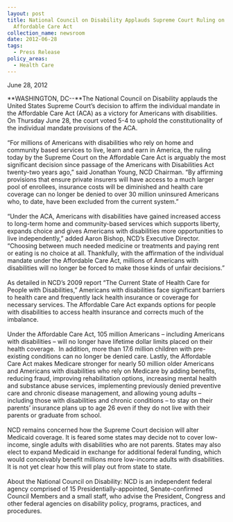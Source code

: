 ```yaml
---
layout: post
title: National Council on Disability Applauds Supreme Court Ruling on the
  Affordable Care Act
collection_name: newsroom
date: 2012-06-28
tags:
  - Press Release
policy_areas:
  - Health Care
---
```


June 28, 2012

**W﻿ASHINGTON, DC--**The National Council on Disability applauds the United States Supreme Court’s decision to affirm the individual mandate in the Affordable Care Act (ACA) as a victory for Americans with disabilities. On Thursday June 28, the court voted 5-4 to uphold the constitutionality of the individual mandate provisions of the ACA. \
 \
“For millions of Americans with disabilities who rely on home and community based services to live, learn and earn in America, the ruling today by the Supreme Court on the Affordable Care Act is arguably the most significant decision since passage of the Americans with Disabilities Act twenty-two years ago,” said Jonathan Young, NCD Chairman. “By affirming provisions that ensure private insurers will have access to a much larger pool of enrollees, insurance costs will be diminished and health care coverage can no longer be denied to over 30 million uninsured Americans who, to date, have been excluded from the current system.”\
 \
“Under the ACA, Americans with disabilities have gained increased access to long-term home and community-based services which supports liberty, expands choice and gives Americans with disabilities more opportunities to live independently,” added Aaron Bishop, NCD’s Executive Director. “Choosing between much needed medicine or treatments and paying rent or eating is no choice at all. Thankfully, with the affirmation of the individual mandate under the Affordable Care Act, millions of Americans with disabilities will no longer be forced to make those kinds of unfair decisions.”\
 \
As detailed in NCD’s 2009 report “The Current State of Health Care for People with Disabilities,” Americans with disabilities face significant barriers to health care and frequently lack health insurance or coverage for necessary services. The Affordable Care Act expands options for people with disabilities to access health insurance and corrects much of the imbalance.\
 \
Under the Affordable Care Act, 105 million Americans – including Americans with disabilities – will no longer have lifetime dollar limits placed on their health coverage.  In addition, more than 17.6 million children with pre-existing conditions can no longer be denied care. Lastly, the Affordable Care Act makes Medicare stronger for nearly 50 million older Americans and Americans with disabilities who rely on Medicare by adding benefits, reducing fraud, improving rehabilitation options, increasing mental health and substance abuse services, implementing previously denied preventive care and chronic disease management, and allowing young adults – including those with disabilities and chronic conditions – to stay on their parents’ insurance plans up to age 26 even if they do not live with their parents or graduate from school. \
 \
NCD remains concerned how the Supreme Court decision will alter Medicaid coverage. It is feared some states may decide not to cover low-income, single adults with disabilities who are not parents. States may also elect to expand Medicaid in exchange for additional federal funding, which would conceivably benefit millions more low-income adults with disabilities. It is not yet clear how this will play out from state to state. \
 \
About the National Council on Disability: NCD is an independent federal agency comprised of 15 Presidentially-appointed, Senate-confirmed Council Members and a small staff, who advise the President, Congress and other federal agencies on disability policy, programs, practices, and procedures.
